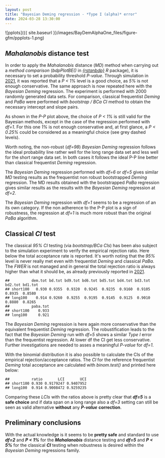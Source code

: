 ```yaml
---
layout: post
title: "Bayesian Deming regression - *Type I (alpha)* error"
date: 2024-03-28 13:30:00
---
```



![pplots]({{ site.baseurl }}/images/BayDemAlphaOne_files/figure-gfm/ppplots-1.png)

## *Mahalanobis* distance test

In order to apply the *Mahalanobis* distance (*MD*) method when carrying
out a *method comparison* (*bdpPlotBE()* in
[*{rstanbdp}*](https://cran.r-project.org/package=rstanbdp) *R*
package), it is necessary to set a probability threshold *P-value*.
Through simulation in [2021](https://arxiv.org/pdf/2105.04628.pdf), it
was reported that a *P \< 1%* level is a good choice, as *5%* is not
enough conservative. The same approach is now repeated here with the
*Bayesian Deming* regression. The experiment is performed with 2000
randomly generated data sets. For comparison, classical frequentist
*Deming* and *PaBa* were performed with *bootstrap / BCa CI* method to
obtain the necessary intercept and slope pairs.

As shown in the *P-P* plot above, the choice of *P \< 1%* is still valid for
the Bayesian methods, except in the case of the regression performed
with *df=1*. For this one *1%* is not enough conservative and, at first
glance, a *P \< 0.25%* could be considered as a meaningful choice (see
grey dashed levels).

Worth noting, the non-robust (*df=98*) *Bayesian Deming* regression
follows the ideal probability line rather well for the long range data
set and less well for the short range data set. In both cases it follows
the ideal P-P line better than classical frequentist *Deming*
regression.

The *Bayesian Deming* regression performed with *df=6* or *df=5* gives
similar *MD* testing results as the frequentist non robust bootstrapped
*Deming* regression. The MD results obtained with the bootstrapped
*PaBa* regression gives similar results as the results with the
*Bayesian Deming* regression at *df=2*.

The *Bayesian Deming* regression with *df=1* seems to be a regression of
an its own category. If the non adherence to the P-P plot is a sign of
robustness, the regression at *df=1* is much more robust than the
original *PaBa* algorithm.

## Classical *CI* test

The classical *95% CI* testing (via *bootstrap/BCa CIs*) has been also
subject to the simulation experiment to verify the empirical rejection
ratio. Here below the total acceptance rate is reported. It's worth
noting that the *95%* level is never really met even with frequentist
*Deming* and classical *PaBa*. The *FWER* is not managed and in general
the total rejection ratio is always higher than what it should be, as
already previously reported in
[2021](https://arxiv.org/pdf/2105.04628.pdf).

    ##          dem.tot bd.tot bd9.tot bd6.tot bd5.tot bd4.tot bd3.tot bd2.tot bd1.tot
    ## short100   0.930 0.9355  0.9320  0.9245  0.9235  0.9160  0.9105  0.8935  0.8580
    ## long100    0.914 0.9260  0.9255  0.9195  0.9145  0.9125  0.9010  0.8880  0.8265
    ##          paba.tot
    ## short100    0.933
    ## long100     0.921

The *Bayesian Deming* regression is here again more conservative than
the equivalent frequentist *Deming* regression. The robustification
leads to the fact that the *Bayesian Deming* run with *df=5* shows a
similar *Type I* error than the frequentist regression. At lower df the
CI get less conservative. Further investigations are needed to asses a
meaningful *P-value* for *df=1*.

With the binomial distribution it is also possible to calculate the CIs
of the empirical rejection/acceptance ratios. The *CI* for the reference
frequentist *Deming* total acceptance are calculated with *binom.test()*
and printed here below:

    ##          ratio       LCI       UCI
    ## short100 0.930 0.9179247 0.9407952
    ## long100  0.914 0.9008472 0.9259235

Comparing these *LCIs* with the ratios above is pretty clear that
***df=5*** is a **safe choice** and if data span on a long range also a
*df=3* setting can still be seen as valid alternative **without** any
***P-value*** **correction**.

## Preliminary conclusions

With the actual knowledge is it seems to be **pretty safe** and standard
to use ***df=2*** and ***P \< 1%*** for the ***Mahalanobis*** distance
testing and ***df=5*** and ***P \< 5%*** for the classical ***CI***
testing when robustness is desired within the *Bayesian Deming*
regressions family.
